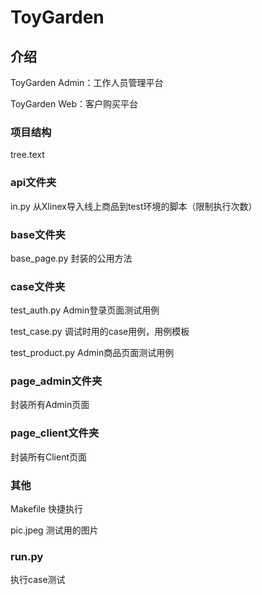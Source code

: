# ToyGarden

## 介绍

ToyGarden Admin：工作人员管理平台

ToyGarden Web：客户购买平台

### 项目结构

tree.text

### api文件夹

in.py   从Xlinex导入线上商品到test环境的脚本（限制执行次数）

### base文件夹

base_page.py    封装的公用方法

### case文件夹

test_auth.py    Admin登录页面测试用例

test_case.py    调试时用的case用例，用例模板

test_product.py Admin商品页面测试用例

### page_admin文件夹

封装所有Admin页面

### page_client文件夹

封装所有Client页面

### 其他

Makefile    快捷执行

pic.jpeg    测试用的图片

### run.py

执行case测试
